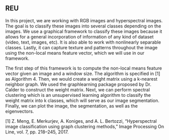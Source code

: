 ## REU
In this project, we are working with RGB images and hyperspectral images. The goal is to classify these images into several classes depending on the images. We use a graphical framework to classify these images because it allows for a general incorporation of information of any kind of dataset (video, text, images, etc). It is also able to work with nonlinearly separable classes. Lastly, it can capture texture and patterns throughout the image using the non-local means feature vector, which we will use in our framework.

The first step of this framework is to compute the non-local means feature vector given an image and a window size. The algorithm is specified in [1] as Algorithm 4. Then, we would create a weight matrix using a k-nearest neighbor graph. We used the graphlearning package proposed by Dr. Calder to construct the weight matrix. Next, we can perform spectral clustering which is an unsupervised learning algorithm to classify the weight matrix into k classes, which will serve as our image segmentation. Finally, we can plot the image, the segmentation, as well as the eigenvectors.

[1] Z. Meng, E. Merkurjev, A. Koniges, and A. L. Bertozzi, “Hyperspectral
image classification using graph clustering methods,” Image Processing
On Line, vol. 7, pp. 218–245, 2017.
